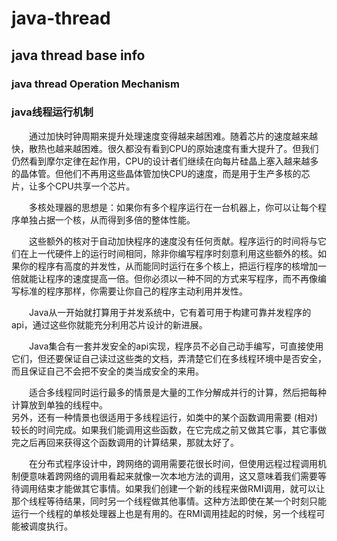 # java-thread
## java thread base info

### java thread Operation Mechanism<br>
### java线程运行机制

&emsp;&emsp;通过加快时钟周期来提升处理速度变得越来越困难。随着芯片的速度越来越快，散热也越来越困难。很久都没有看到CPU的原始速度有重大提升了。但我们仍然看到摩尔定律在起作用，CPU的设计者们继续在向每片硅晶上塞入越来越多的晶体管。但他们不再用这些晶体管加快CPU的速度，而是用于生产多核的芯片，让多个CPU共享一个芯片。<br>

&emsp;&emsp;多核处理器的思想是：如果你有多个程序运行在一台机器上，你可以让每个程序单独占据一个核，从而得到多倍的整体性能。<br>

&emsp;&emsp;这些额外的核对于自动加快程序的速度没有任何贡献。程序运行的时间将与它们在上一代硬件上的运行时间相同，除非你编写程序时刻意利用这些额外的核。如果你的程序有高度的并发性，从而能同时运行在多个核上，把运行程序的核增加一倍就能让程序的速度提高一倍。但你必须以一种不同的方式来写程序，而不再像编写标准的程序那样，你需要让你自己的程序主动利用并发性。<br>

&emsp;&emsp;Java从一开始就打算用于并发系统中，它有着可用于构建可靠并发程序的api，通过这些你就能充分利用芯片设计的新进展。<br>

&emsp;&emsp;Java集合有一套并发安全的api实现，程序员不必自己动手编写，可直接使用它们，但还要保证自己读过这些类的文档，弄清楚它们在多线程环境中是否安全，而且保证自己不会把不安全的类当成安全的来用。<br>

&emsp;&emsp;适合多线程同时运行最多的情景是大量的工作分解成并行的计算，然后把每种计算放到单独的线程中。<br>
另外，还有一种情景也很适用于多线程运行，如类中的某个函数调用需要 (相对) 较长的时间完成。如果我们能调用这些函数，在它完成之前又做其它事，其它事做完之后再回来获得这个函数调用的计算结果，那就太好了。

&emsp;&emsp;在分布式程序设计中，跨网络的调用需要花很长时间，但使用远程过程调用机制便意味着跨网络的调用看起来就像一次本地方法的调用，这又意味着我们需要等待调用结束才能做其它事情。如果我们创建一个新的线程来做RMI调用，就可以让那个线程等待结果，同时另一个线程做其他事情。这种方法即使在某一个时刻只能运行一个线程的单核处理器上也是有用的。在RMI调用挂起的时候，另一个线程可能被调度执行。
